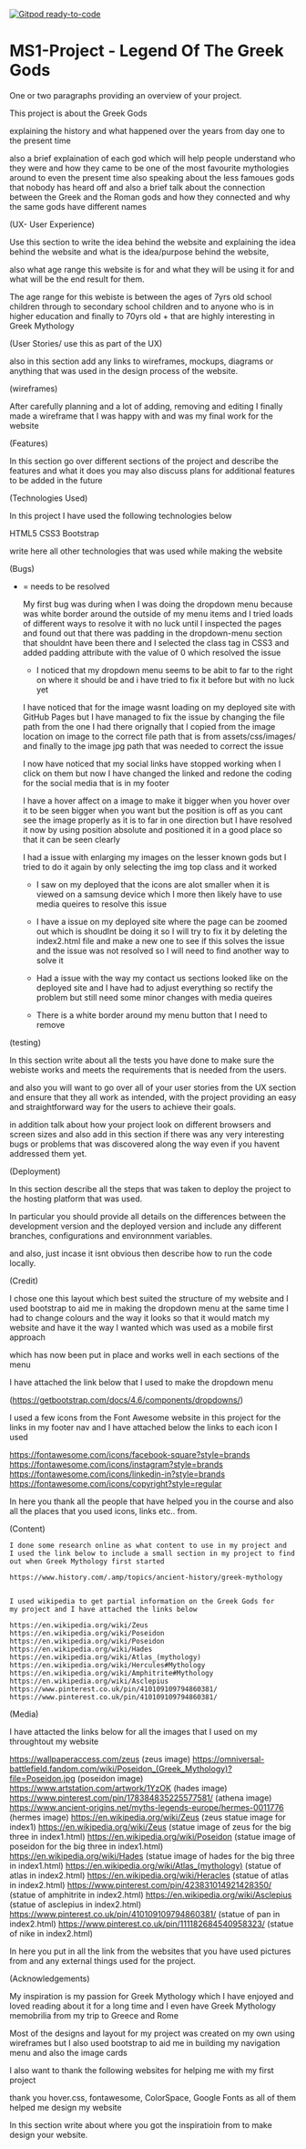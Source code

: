 [![Gitpod ready-to-code](https://img.shields.io/badge/Gitpod-ready--to--code-blue?logo=gitpod)](https://gitpod.io/#https://github.com/manni8436/MS1-Project)

# MS1-Project - Legend Of The Greek Gods

One or two paragraphs providing an overview of your project.

This project is about the Greek Gods

explaining the history and what happened over the years from day one to the
present time

also a brief explaination of each god which will help people understand who they were 
and how they came to be one of the most favourite mythologies around to 
even the present time also speaking about the less famoues gods that nobody has heard
off and also a brief talk about the connection between the Greek and the Roman gods 
and how they connected and why the same gods have different names


(UX- User Experience)

Use this section to write the idea behind the website and explaining the idea 
behind the website and what is the idea/purpose behind the website,

also what age range this website is for and what they will be using it for and 
what will be the end result for them.

The age range for this webiste is between the ages of 7yrs old school children
through to secondary school children and to anyone who is in higher education 
and finally to 70yrs old + that are highly interesting  in Greek Mythology


(User Stories/ use this as part of the UX)

also in this section add any links to wireframes, mockups, diagrams or anything that 
was used in the design process of the website.

(wireframes)

After carefully planning and a lot of adding, removing and editing I finally made a
wireframe that I was happy with and was my final work for the website




(Features)

In this section go over different sections of the project and describe the features and what it does
you may also discuss plans for additional features to be added in the future



(Technologies Used)

In this project I have used the following technologies below

HTML5
CSS3 
Bootstrap 

write here all other technologies that was used while making the website




(Bugs)
* = needs to be resolved 

    My first bug was during when I was doing the dropdown menu because 
    was white border around the outside of my menu items and I tried loads 
    of different ways to resolve it with no luck until I inspected the pages 
    and found out that there was padding in the dropdown-menu section that 
    shouldnt have been there and I selected the class tag in CSS3 and 
    added padding attribute with the value of 0 which resolved the issue

    * I noticed that my dropdown menu seems to be abit to far to the right 
      on where it should be and i have tried to fix it before but with no 
      luck yet

    I have noticed that for the image wasnt loading on my deployed site with GitHub Pages 
    but I have managed to fix the issue by changing the file path from the one I had there 
    orignally that I copied from the image location on image to the correct file path that 
    is from assets/css/images/ and finally to the image jpg path that was needed to correct 
    the issue

    I now have noticed that my social links have stopped working when I click on 
    them but now I have changed the linked and redone the coding for the social media that 
    is in my footer

    I have a hover affect on a image to make it bigger when you hover over it to be seen 
    bigger when you want but the position is off as you cant see the image properly as it 
    is to far in one direction but I have resolved it now by using position absolute and 
    positioned it in a good place so that it can be seen clearly

    I had a issue with enlarging my images on the lesser known gods but I tried to do it 
    again by only selecting the img top class and it worked

    * I saw on my deployed that the icons are alot smaller when it is viewed on a samsung
    device which I more then likely have to use media queires to resolve this issue

    * I have a issue on my deployed site where the page can be zoomed out which is shoudlnt 
    be doing it so I will try to fix it by deleting the index2.html file and make a new one 
    to see if this solves the issue and the issue was not resolved so I will need to find 
    another way to solve it

    * Had a issue with the way my contact us sections looked like on the deployed site and 
    I have had to adjust everything so rectify the problem but still need some minor changes
    with media queires

    * There is a white border around my menu button that I need to remove

(testing)

In this section write about all the tests you have done to make sure 
the webiste works and meets the requirements that is needed from the
users.

and also you will want to go over all of your user stories 
from the UX section and ensure that they all work as intended, 
with the project providing an easy and straightforward way 
for the users to achieve their goals.


in addition talk about how your project look on different browsers 
and screen sizes and also add in this section if there was any very 
interesting bugs or problems that was discovered along the way even 
if you havent addressed them yet.

(Deployment)

In this section describe all the steps that was taken to deploy the 
project to the hosting platform that was used.

In particular you should provide all details on the differences 
between the development version and the deployed version and include
any different branches, configurations and environnment variables.

and also, just incase it isnt obvious then describe how to run the
code locally.

(Credit)

I chose one this layout which best suited the structure of my website and I used
bootstrap to aid me in making the dropdown menu at the same time I had to change 
colours and the way it looks so that it would match my website and have it the way 
I wanted which was used as a mobile first approach 

which has now been put in place and works well in each sections of the menu

I have attached the link below that I used to make the dropdown menu 

(https://getbootstrap.com/docs/4.6/components/dropdowns/) 

I used a few icons from the Font Awesome website in this project for the links 
in my footer nav and I have attached below the links to each icon I used

https://fontawesome.com/icons/facebook-square?style=brands
https://fontawesome.com/icons/instagram?style=brands
https://fontawesome.com/icons/linkedin-in?style=brands
https://fontawesome.com/icons/copyright?style=regular


In here you thank all the people that have helped you in the course
and also all the places that you used icons, links etc.. from.


(Content)

    I done some research online as what content to use in my project and 
    I used the link below to include a small section in my project to find 
    out when Greek Mythology first started

    https://www.history.com/.amp/topics/ancient-history/greek-mythology

   
    I used wikipedia to get partial information on the Greek Gods for 
    my project and I have attached the links below

    https://en.wikipedia.org/wiki/Zeus
    https://en.wikipedia.org/wiki/Poseidon
    https://en.wikipedia.org/wiki/Poseidon 
    https://en.wikipedia.org/wiki/Hades
    https://en.wikipedia.org/wiki/Atlas_(mythology)
    https://en.wikipedia.org/wiki/Hercules#Mythology
    https://en.wikipedia.org/wiki/Amphitrite#Mythology
    https://en.wikipedia.org/wiki/Asclepius
    https://www.pinterest.co.uk/pin/410109109794860381/
    https://www.pinterest.co.uk/pin/410109109794860381/

(Media)

I have attacted the links below for all the images that I used on my throughtout my website

https://wallpaperaccess.com/zeus (zeus image)
https://omniversal-battlefield.fandom.com/wiki/Poseidon_(Greek_Mythology)?file=Poseidon.jpg (poseidon image)
https://www.artstation.com/artwork/1YzOK (hades image)
https://www.pinterest.com/pin/178384835225577581/ (athena image)
https://www.ancient-origins.net/myths-legends-europe/hermes-0011776 (hermes image)
https://en.wikipedia.org/wiki/Zeus (zeus statue image for index1)
https://en.wikipedia.org/wiki/Zeus (statue image of zeus for the big three in index1.html)
https://en.wikipedia.org/wiki/Poseidon (statue image of poseidon for the big three in index1.html)
https://en.wikipedia.org/wiki/Hades (statue image of hades for the big three in index1.html)
https://en.wikipedia.org/wiki/Atlas_(mythology) (statue of atlas in index2.html)
https://en.wikipedia.org/wiki/Heracles (statue of atlas in index2.html)
https://www.pinterest.com/pin/423831014921428350/ (statue of amphitrite in index2.html)
https://en.wikipedia.org/wiki/Asclepius (statue of asclepius in index2.html)
https://www.pinterest.co.uk/pin/410109109794860381/ (statue of pan in index2.html)
https://www.pinterest.co.uk/pin/111182684540958323/ (statue of nike in index2.html)

In here you put in all the link from the websites that you have 
used pictures from and any external things used for the project.





(Acknowledgements)

My inspiration is my passion for Greek Mythology which I have enjoyed 
and loved reading about it for a long time and I even have Greek Mythology
memobrilia from my trip to Greece and Rome

Most of the designs and layout for my project was created on my own 
using wireframes but I also used bootstrap to aid me in building my navigation
menu and also the image cards

I also want to thank the following websites for helping me with my first project 

thank you hover.css, fontawesome, ColorSpace, Google Fonts as all of them helped me 
design my website

In this section write about where you got the inspiratioin from 
to make design your website.


